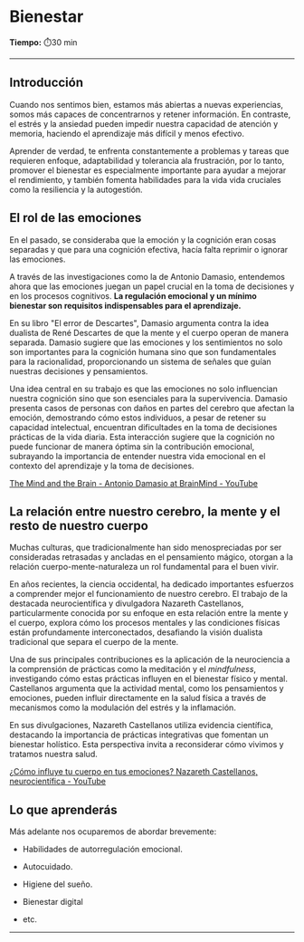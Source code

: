 # Bienestar

**Tiempo:** ⏱️30 min

---

## Introducción

Cuando nos sentimos bien, estamos más abiertas a nuevas experiencias, somos más capaces de concentrarnos y retener información. En contraste, el estrés y la ansiedad pueden impedir nuestra capacidad de atención y memoria, haciendo el aprendizaje más difícil y menos efectivo. 

Aprender de verdad, te enfrenta constantemente a problemas y tareas que requieren enfoque, adaptabilidad y tolerancia  ala frustración, por lo tanto, promover el bienestar es especialmente importante para ayudar a mejorar el rendimiento, y también fomenta habilidades para la vida vida cruciales como la resiliencia y la autogestión.

## El rol de las emociones

En el pasado, se consideraba que la emoción y la cognición eran cosas separadas y que para una cognición efectiva, hacía falta reprimir o ignorar las emociones. 

A través de las investigaciones como la de Antonio Damasio, entendemos ahora que las emociones juegan un papel crucial en la toma de decisiones y en los procesos cognitivos. **La regulación emocional y un mínimo bienestar son requisitos indispensables para el aprendizaje.**

En su libro "El error de Descartes", Damasio argumenta contra la idea dualista de René Descartes de que la mente y el cuerpo operan de manera separada. Damasio sugiere que las emociones y los sentimientos no solo son importantes para la cognición humana sino que son fundamentales para la racionalidad, proporcionando un sistema de señales que guían nuestras decisiones y pensamientos.

Una idea central en su trabajo es que las emociones no solo influencian nuestra cognición sino que son esenciales para la supervivencia. Damasio presenta casos de personas con daños en partes del cerebro que afectan la emoción, demostrando cómo estos individuos, a pesar de retener su capacidad intelectual, encuentran dificultades en la toma de decisiones prácticas de la vida diaria. Esta interacción sugiere que la cognición no puede funcionar de manera óptima sin la contribución emocional, subrayando la importancia de entender nuestra vida emocional en el contexto del aprendizaje y la toma de decisiones.

[The Mind and the Brain - Antonio Damasio at BrainMind - YouTube](https://youtu.be/b3SYdL-JRjQ?si=4KC5_5cwMHRav1ff)

## La relación entre nuestro cerebro, la mente y el resto de nuestro cuerpo

Muchas culturas, que tradicionalmente han sido menospreciadas por ser consideradas retrasadas y ancladas en el pensamiento mágico, otorgan a la relación cuerpo-mente-naturaleza un rol fundamental para el buen vivir.

En años recientes, la ciencia occidental, ha dedicado importantes esfuerzos a comprender mejor el funcionamiento de nuestro cerebro. El trabajo de la destacada neurocientífica y divulgadora Nazareth Castellanos, particularmente conocida por su enfoque en esta relación entre la mente y el cuerpo, explora cómo los procesos mentales y las condiciones físicas están profundamente interconectados, desafiando la visión dualista tradicional que separa el cuerpo de la mente.

Una de sus principales contribuciones es la aplicación de la neurociencia a la comprensión de prácticas como la meditación y el *mindfulness*, investigando cómo estas prácticas influyen en el bienestar físico y mental. Castellanos argumenta que la actividad mental, como los pensamientos y emociones, pueden influir directamente en la salud física a través de mecanismos como la modulación del estrés y la inflamación.

En sus divulgaciones, Nazareth Castellanos utiliza evidencia científica, destacando la importancia de prácticas integrativas que fomentan un bienestar holístico. Esta perspectiva invita a reconsiderar cómo vivimos y tratamos nuestra salud.

[¿Cómo influye tu cuerpo en tus emociones? Nazareth Castellanos, neurocientífica - YouTube](https://youtu.be/aUCK9QvbMec?si=NRvEWL445Qq8IQYr)

## Lo que aprenderás

Más adelante nos ocuparemos de abordar brevemente:

- Habilidades de autorregulación emocional.

- Autocuidado.

- Higiene del sueño.

- Bienestar digital

- etc.

---

